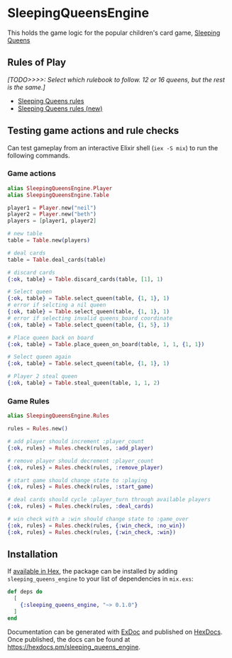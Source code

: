 # SleepingQueensEngine

This holds the game logic for the popular children's card game,
[Sleeping Queens](https://gamewright.com/product/Sleeping-Queens)

## Rules of Play

_[TODO>>>>: Select which rulebook to follow. 12 or 16 queens, but the rest is
the same.]_

- [Sleeping Queens rules](https://gamewright.com/pdfs/Rules/SleepingQueensTM-RULES.pdf)
- [Sleeping Queens rules (new)](https://gamewright.com/pdfs/Rules/Sleeping-Queens-Rules.pdf)

## Testing game actions and rule checks

Can test gameplay from an interactive Elixir shell (`iex -S mix`) to run the
following commands.

### Game actions

```elixir
alias SleepingQueensEngine.Player
alias SleepingQueensEngine.Table

player1 = Player.new("neil")
player2 = Player.new("beth")
players = [player1, player2]

# new table
table = Table.new(players)

# deal cards
table = Table.deal_cards(table)

# discard cards
{:ok, table} = Table.discard_cards(table, [1], 1)

# Select queen
{:ok, table} = Table.select_queen(table, {1, 1}, 1)
# error if selcting a nil queen
{:ok, table} = Table.select_queen(table, {1, 1}, 1)
# error if selecting invalid queens_board coordinate
{:ok, table} = Table.select_queen(table, {1, 5}, 1)

# Place queen back on board
{:ok, table} = Table.place_queen_on_board(table, 1, 1, {1, 1})

# Select queen again
{:ok, table} = Table.select_queen(table, {1, 1}, 1)

# Player 2 steal queen
{:ok, table} = Table.steal_queen(table, 1, 1, 2)
```

### Game Rules

```elixir
alias SleepingQueensEngine.Rules

rules = Rules.new()

# add player should increment :player_count
{:ok, rules} = Rules.check(rules, :add_player)

# remove player should decrement :player_count
{:ok, rules} = Rules.check(rules, :remove_player)

# start game should change state to :playing
{:ok, rules} = Rules.check(rules, :start_game)

# deal cards should cycle :player_turn through available players
{:ok, rules} = Rules.check(rules, :deal_cards)

# win check with a :win should change state to :game_over
{:ok, rules} = Rules.check(rules, {:win_check, :no_win})
{:ok, rules} = Rules.check(rules, {:win_check, :win})
```

## Installation

If [available in Hex](https://hex.pm/docs/publish), the package can be installed
by adding `sleeping_queens_engine` to your list of dependencies in `mix.exs`:

```elixir
def deps do
  [
    {:sleeping_queens_engine, "~> 0.1.0"}
  ]
end
```

Documentation can be generated with
[ExDoc](https://github.com/elixir-lang/ex_doc) and published on
[HexDocs](https://hexdocs.pm). Once published, the docs can be found at
<https://hexdocs.pm/sleeping_queens_engine>.
